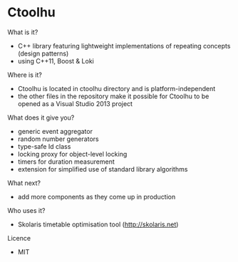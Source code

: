 Ctoolhu
=======

What is it?

- C++ library featuring lightweight implementations of repeating concepts (design patterns)
- using C++11, Boost &amp; Loki

Where is it?

- Ctoolhu is located in ctoolhu directory and is platform-independent
- the other files in the repository make it possible for Ctoolhu to be opened as a Visual Studio 2013 project

What does it give you?

- generic event aggregator
- random number generators
- type-safe Id class
- locking proxy for object-level locking
- timers for duration measurement
- extension for simplified use of standard library algorithms

What next?

- add more components as they come up in production

Who uses it?

- Skolaris timetable optimisation tool (http://skolaris.net)

Licence

- MIT
